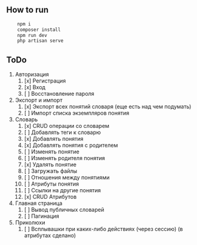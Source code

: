 
## How to run 

``` bash 
    npm i
    composer install
    npm run dev
    php artisan serve
```

## ToDo
1. Авторизация
   1. [x] Регистрация
   2. [x] Вход
   3. [ ] Восстановление пароля
2. Экспорт и импорт
   1. [x] Экспорт всех понятий словаря (еще есть над чем подумать)
   2. [ ] Импорт списка экземпляров понятия
3. Словарь
   1. [x] CRUD операции со словарем
   2. [ ] Добавлять теги к словарю
   3. [x] Добавлять понятия
   4. [x] Добавлять понятия с родителем
   5. [ ] Изменять понятие
   6. [ ] Изменять родителя понятия
   7. [x] Удалять понятие
   8. [ ] Загружать файлы 
   9. [ ] Отношения между понятиями
   10. [ ] Атрибуты понятия
   11. [ ] Ссылки на другие понятия
   12. [x] CRUD Атрибутов
4. Главная страница
   1. [ ] Вывод публичных словарей
   2. [ ] Пагинация
5. Приколюхи
   1. [ ] Всплывашки при каких-либо действиях (через сессию) (в атрибутах сделано)
